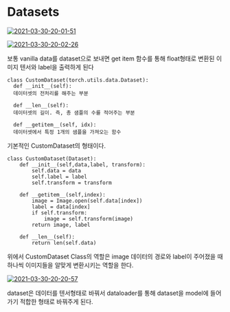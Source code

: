 # Datasets

<a href="https://ibb.co/bW6JDsp"><img src="https://i.ibb.co/M2g6Qcq/2021-03-30-20-01-51.png" alt="2021-03-30-20-01-51" border="0"></a>

<a href="https://ibb.co/k4N77Ct"><img src="https://i.ibb.co/ZBqjjD0/2021-03-30-20-02-26.png" alt="2021-03-30-20-02-26" border="0"></a>

보통 vanilla data를 dataset으로 보내면 get item 함수를 통해 float형태로 변환된 이미지 텐서와 label을 출력하게 된다

```
class CustomDataset(torch.utils.data.Dataset): 
  def __init__(self):
  데이터셋의 전처리를 해주는 부분

  def __len__(self):
  데이터셋의 길이. 즉, 총 샘플의 수를 적어주는 부분

  def __getitem__(self, idx): 
  데이터셋에서 특정 1개의 샘플을 가져오는 함수
```

기본적인 CustomDataset의 형태이다.

```
class CustomDataset(Dataset):
    def __init__(self,data,label, transform):
        self.data = data
        self.label = label
        self.transform = transform
        
    def __getitem__(self,index):
        image = Image.open(self.data[index])
        label = data[index]
        if self.transform:
            image = self.transform(image)
        return image, label    

    def __len__(self):
        return len(self.data)
```

위에서 CustomDataset Class의 역할은 image 데이터의 경로와 label이 주어졌을 때하나씩 이미지들을 알맞게 변환시키는 역할을 한다. 

<a href="https://ibb.co/DC2J0BS"><img src="https://i.ibb.co/2t49Gzf/2021-03-30-20-20-57.png" alt="2021-03-30-20-20-57" border="0"></a>

dataset은 데이터를 텐서형태로 바꿔서 dataloader를 통해 dataset을 model에 들어가기 적합한 형태로 바꿔주게 된다.

